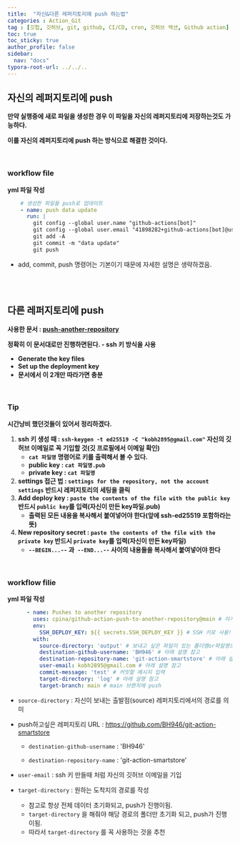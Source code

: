 ```yaml
---
title:  "자신&다른 레퍼지토리에 push 하는법"
categories : Action_Git
tag : [깃헙, 깃허브, git, github, CI/CD, cron, 깃허브 액션, Github action]
toc: true
toc_sticky: true
author_profile: false
sidebar:
  nav: "docs"
typora-root-url: ../../..
---
```




## 자신의 레퍼지토리에 push

**만약 실행중에 새로 파일을 생성한 경우 이 파일을 자신의 레퍼지토리에 저장하는것도 가능하다.**

**이를 자신의 레퍼지토리에 push 하는 방식으로 해결한 것이다.**

<br>

### workflow file

**yml 파일 작성**

```yaml
    # 생성한 파일들 push로 업데이트
    - name: push data update
      run: |
        git config --global user.name "github-actions[bot]"
        git config --global user.email "41898282+github-actions[bot]@users.noreply.github.com"
        git add -A
        git commit -m "data update"
        git push
```

* add, commit, push 명령어는 기본이기 때문에 자세한 설명은 생략하겠음.

<br><br>

## 다른 레퍼지토리에 push

**사용한 문서 : [push-another-repository](https://github.com/marketplace/actions/push-directory-to-another-repository)**

**정확히 이 문서대로만 진행하면된다. - ssh 키 방식을 사용**

- **Generate the key files**
- **Set up the deployment key**
- **문서에서 이 2개만 따라가면 충분**

<br>

### Tip

**시간낭비 했던것들이 있어서 정리하겠다.**

1. **ssh 키 생성 때 : `ssh-keygen -t ed25519 -C "kobh2895@gmail.com"`
   자신의 깃허브 이메일로 꼭 기입할 것(깃 프로필에서 이메일 확인)**
   * **`cat 파일명` 명령어로 키를 출력해서 볼 수 있다.**
   * **public key : `cat 파일명.pub`**
   * **private key : `cat 파일명`**
2. **settings 접근 법 : `settings for the repository, not the account settings`
   반드시 레퍼지토리의 세팅을 클릭**
3. **Add deploy key : `paste the contents of the file with the public key`
   반드시 `public key`를 입력(자신이 만든 key파일.pub)**
   * **출력된 모든 내용을 복사해서 붙여넣어야 한다(앞에 ssh-ed25519 포함하라는 뜻)**
4. **New repository secret : `paste the contents of the file with the private key`
   반드시 `private key`를 입력(자신이 만든 key파일)**
   * **`--BEGIN...--` 과` --END...--` 사이의 내용들을 복사해서 붙여넣어야 한다**

<br>

### workflow filie

**yml 파일 작성**

```yaml
      - name: Pushes to another repository
        uses: cpina/github-action-push-to-another-repository@main # 이게 반드시 필요
        env:
          SSH_DEPLOY_KEY: ${{ secrets.SSH_DEPLOY_KEY }} # SSH 키로 사용!
        with:
          source-directory: 'output' # 보내고 싶은 파일이 있는 폴더명or파일명으로!(경로지정)
          destination-github-username: 'BH946' # 아래 설명 참고
          destination-repository-name: 'git-action-smartstore' # 아래 설명 참고
          user-email: kobh2895@gmail.com # 아래 설명 참고
          commit-message: 'test' # 커밋할 메시지 입력
          target-directory: 'log' # 아래 설명 참고
          target-branch: main # main 브랜치에 push
```

* `source-directory` : 자신이 보내는 출발점(source) 레퍼지토리에서의 경로를 의미

* push하고싶은 레퍼지토리 URL : https://github.com/BH946/git-action-smartstore

  * `destination-github-username` : 'BH946'

  * `destination-repository-name` : 'git-action-smartstore'

* `user-email` : ssh 키 만들때 처럼 자신의 깃허브 이메일을 기입

* `target-directory` : 원하는 도착지의 경로를 작성
  * 참고로 항상 전체 데이터 초기화되고, push가 진행이됨.
  * `target-directory` 을 해줘야 해당 경로의 폴더만 초기화 되고, push가 진행이됨.
  * 따라서 `target-directory` 를 꼭 사용하는 것을 추천
